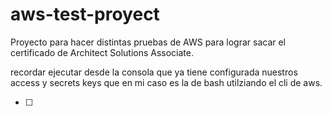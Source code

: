 # aws-test-proyect

Proyecto para hacer distintas pruebas de AWS para lograr sacar el certificado de Architect Solutions Associate.

recordar ejecutar desde la consola que ya tiene configurada nuestros access y secrets keys que en mi caso es la de bash utilziando el cli de aws.

* [ ]
